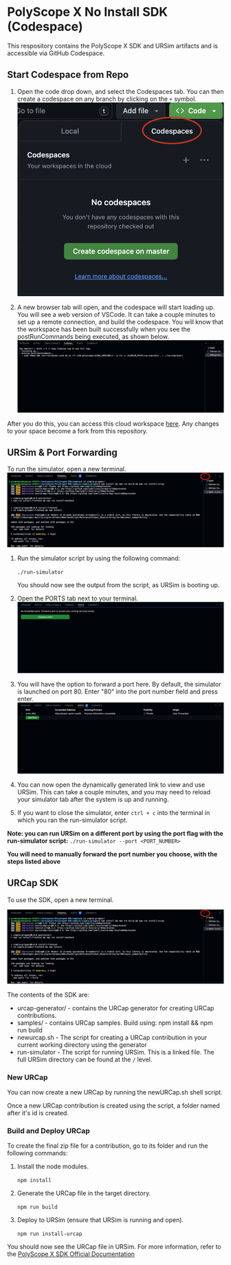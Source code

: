 # PolyScope X No Install SDK (Codespace)

This respository contains the PolyScope X SDK and URSim artifacts and is accessible via GitHub Codespace.

## Start Codespace from Repo

1. Open the code drop down, and select the Codespaces tab. You can then create a codespace on any branch by clicking on the `+` symbol. ![New Codespace](images/newCodespace.png)

2. A new browser tab will open, and the codespace will start loading up. You will see a web version of VSCode. It can take a couple minutes to set up a remote connection, and build the codespace. You will know that the workspace has been built successfully when you see the postRunCommands being executed, as shown below. ![Container Start](images/containerStart.png)

After you do this, you can access this cloud workspace [here](https://github.com/codespaces). Any changes to your space become a fork from this repository. 

## URSim & Port Forwarding 
To run the simulator, open a new terminal.  ![New Terminal](images/newTerminal.png)

1. Run the simulator script by using the following command: 
    
    `./run-simulator`

    You should now see the output from the script, as URSim is booting up. 

2. Open the PORTS tab next to your terminal. ![Forward Port Landing](images/portForward.png)

3. You will have the option to forward a port here. By default, the simulator is launched on port 80. Enter "80" into the port number field and press enter. ![Forward Port Landing](images/portForward2.png)

4. You can now open the dynamically generated link to view and use URSim. This can take a couple minutes, and you may need to reload your simulator tab after the system is up and running. 

5. If you want to close the simulator, enter `ctrl + c` into the terminal in which you ran the run-simulator script.

**Note: you can run URSim on a different port by using the port flag with the run-simulator script:**
`./run-simulator --port <PORT_NUMBER>`

**You will need to manually forward the port number you choose, with the steps listed above**

## URCap SDK 
To use the SDK, open a new terminal.

![New Terminal](images/newTerminal.png)

The contents of the SDK are: 
- urcap-generator/  - contains the URCap generator for creating URCap contributions.
- samples/          - contains URCap samples. Build using: npm install && npm run build
- newurcap.sh       - The script for creating a URCap contribution in your current working directory using the generator
- run-simulator     - The script for running URSim. This is a linked file. The full URSim directory can be found at the `/` level.

### New URCap
You can now create a new URCap by running the newURCap.sh shell script. 

Once a new URCap contribution is created using the script, a folder named after it's id is created.

### Build and Deploy URCap 
To create the final zip file for a contribution, go to its folder and run the following commands: 

1. Install the node modules.

    `npm install` 

2. Generate the URCap file in the target directory.

    `npm run build`

3. Deploy to URSim (ensure that URSim is running and open).

    `npm run install-urcap`

You should now see the URCap file in URSim. For more information, refer to the [PolyScope X SDK Official Documentation](https://docs.universal-robots.com) 
